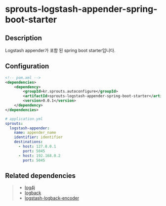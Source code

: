 # sprouts-logstash-appender-spring-boot-starter

## Description
Logstash appender가 포함 된 spring boot starter입니다.

## Configuration
```xml
<!-- pom.xml -->
<dependencies>
    <dependency>
        <groupId>kr.sprouts.autoconfigure</groupId>
        <artifactId>sprouts-logstash-appender-spring-boot-starter</artifactId>
        <version>0.0.1</version>
    </dependency>
</dependencies>
```
```yml
# application.yml
sprouts:
  logstash-appender:
    name: appender_name
    identifier: identifier
    destinations:
      - host: 127.0.0.1
        port: 5045
      - host: 192.168.0.2
        port: 5045
```

## Related dependencies
> * [log4j](https://logging.apache.org/log4j/2.x/)
> * [logback](https://logback.qos.ch/)
> * [logstash-logback-encoder](https://github.com/logfellow/logstash-logback-encoder)
